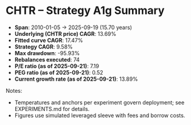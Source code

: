# CHTR – Strategy A1g Summary

- **Span**: 2010-01-05 → 2025-09-19 (15.70 years)
- **Underlying (CHTR price) CAGR**: 13.69%
- **Fitted curve CAGR**: 17.47%
- **Strategy CAGR**: 9.58%
- **Max drawdown**: -95.93%
- **Rebalances executed**: 74
- **P/E ratio (as of 2025-09-21)**: 7.19
- **PEG ratio (as of 2025-09-21)**: 0.52
- **Current growth rate (as of 2025-09-21)**: 13.89%

Notes:

- Temperatures and anchors per experiment govern deployment; see EXPERIMENTS.md for details.
- Figures use simulated leveraged sleeve with fees and borrow costs.
